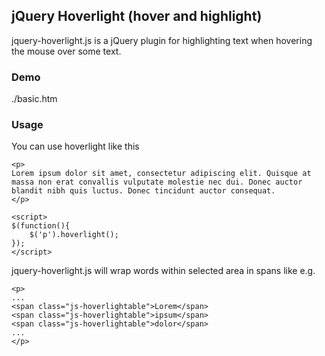 ## jQuery Hoverlight (hover and highlight)

jquery-hoverlight.js is a jQuery plugin for highlighting text when hovering the mouse over some text.

### Demo

./basic.htm

### Usage

You can use hoverlight like this


    <p>  
    Lorem ipsum dolor sit amet, consectetur adipiscing elit. Quisque at massa non erat convallis vulputate molestie nec dui. Donec auctor blandit nibh quis luctus. Donec tincidunt auctor consequat.
    </p>
    
    <script>
    $(function(){
        $('p').hoverlight();
    });
    </script>


jquery-hoverlight.js will wrap words within selected area in spans like e.g.


    <p> 
    ...
    <span class="js-hoverlightable">Lorem</span>
    <span class="js-hoverlightable">ipsum</span>
    <span class="js-hoverlightable">dolor</span>
    ...
    </p>
    